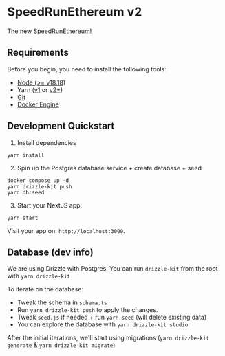 # SpeedRunEthereum v2

The new SpeedRunEthereum!

## Requirements

Before you begin, you need to install the following tools:

- [Node (>= v18.18)](https://nodejs.org/en/download/)
- Yarn ([v1](https://classic.yarnpkg.com/en/docs/install/) or [v2+](https://yarnpkg.com/getting-started/install))
- [Git](https://git-scm.com/downloads)
- [Docker Engine](https://docs.docker.com/engine/install/)

## Development Quickstart

1. Install dependencies

```
yarn install
```

2. Spin up the Postgres database service + create database + seed

```
docker compose up -d
yarn drizzle-kit push
yarn db:seed
```

3. Start your NextJS app:

```
yarn start
```

Visit your app on: `http://localhost:3000`.

## Database (dev info)

We are using Drizzle with Postgres. You can run `drizzle-kit` from the root with `yarn drizzle-kit`

To iterate on the database:

- Tweak the schema in `schema.ts`
- Run `yarn drizzle-kit push` to apply the changes.
- Tweak `seed.js` if needed + run `yarn seed` (will delete existing data)
- You can explore the database with `yarn drizzle-kit studio`

After the initial iterations, we'll start using migrations (`yarn drizzle-kit generate` & `yarn drizzle-kit migrate`)
